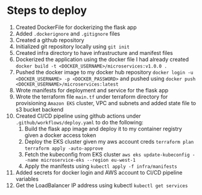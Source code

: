 # Steps to deploy
1. Created DockerFile for dockerizing the flask app
2. Added `.dockerignore` and `.gitignore` files
3. Created a github repository
4. Initialized git repository locally using `git init`
5. Created infra directory to have infrastructure and manifest files
6. Dockerized the application using the docker file I had already created `docker build -t <DOCKER_USERNAME>/microservices:v1.0.0 .`
7. Pushed the docker image to my docker hub repository `docker login -u <DOCKER_USERNAME> -p <DOCKER_PASSWORD>` and pushed using `docker push <DOCKER_USERNAME>/microservices:latest`
8. Wrote manifests for deployment and service for the flask app
9. Wrote the terraform file `main.tf` under terraform directory for provisioning `Amazon EKS` cluster, VPC and subnets and added state file to s3 bucket backend
10. Created CI/CD pipeline using github actions under `.github/workflows/deploy.yaml` to do the following:
    1. Build the flask app image and deploy it to my container registry given a docker access token
    2. Deploy the EKS cluster given my aws account creds `terraform plan` `terraform apply -auto-approve`
    3. Fetch the kubeconfig from EKS cluster `aws eks update-kubeconfig --name microservice-eks --region eu-west-1`
    4. Apply the manifests using `kubectl apply -f infra/manifests`
11. Added secrets for docker login and AWS account to CI/CD pipeline variables
12. Get the LoadBalancer IP address using kubectl `kubectl get services`